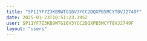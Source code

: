 ```yaml
---
title: "SP11YF7Z3KB9WTG16V3YCC2DQXPB5MCYT8VJ2749F"
date: 2025-01-23T10:51:23.395Z
user: SP11YF7Z3KB9WTG16V3YCC2DQXPB5MCYT8VJ2749F
layout: "users"
---
```

    